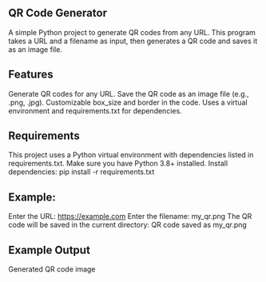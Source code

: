 ## QR Code Generator
A simple Python project to generate QR codes from any URL.
This program takes a URL and a filename as input, then generates a QR code and saves it as an image file.

## Features
Generate QR codes for any URL.
Save the QR code as an image file (e.g., .png, .jpg).
Customizable box_size and border in the code.
Uses a virtual environment and requirements.txt for dependencies.

## Requirements
This project uses a Python virtual environment with dependencies listed in requirements.txt.
Make sure you have Python 3.8+ installed.
Install dependencies:
pip install -r requirements.txt

## Example:
Enter the URL: https://example.com
Enter the filename: my_qr.png
The QR code will be saved in the current directory:
QR code saved as my_qr.png

## Example Output
Generated QR code image

